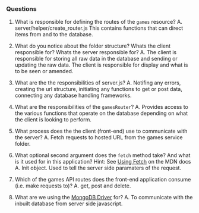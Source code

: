 ### Questions

1. What is responsible for defining the routes of the `games` resource?
A.    server/helper/create_router.js   This contains functions that can direct items from and to the database.

2. What do you notice about the folder structure?  Whats the client responsible for? Whats the server responsible for?
A.   The client is responsible for storing all raw data in the database and sending or updating the raw data.  The client is responsible for display and what is to be seen or amended.

3. What are the the responsibilities of server.js?
A.   Notifing any errors, creating the url structure, initiating any functions to get or post data, connecting any database handling frameworks.

4. What are the responsibilities of the `gamesRouter`?
A.  Provides access to the various functions that operate on the database depending on what the client is looking to perform.

5. What process does the the client (front-end) use to communicate with the server?
A.  Fetch requests to hosted URL from the games service folder.

6. What optional second argument does the `fetch` method take? And what is it used for in this application? Hint: See [Using Fetch](https://developer.mozilla.org/en-US/docs/Web/API/Fetch_API/Using_Fetch) on the MDN docs
A.   Init object.  Used to tell the server side paramaters of the request.

7. Which of the games API routes does the front-end application consume (i.e. make requests to)?
A.   get, post and delete.

8. What are we using the [MongoDB Driver](http://mongodb.github.io/node-mongodb-native/) for?
A.  To communicate with the inbuilt database from server side javascript.
